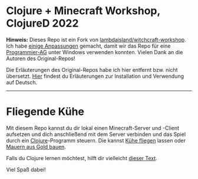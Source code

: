 # Clojure + Minecraft Workshop, ClojureD 2022

__Hinweis:__ Dieses Repo ist ein Fork von
[lambdaisland/witchcraft-workshop](https://github.com/lambdaisland/witchcraft-workshop).
Ich habe [einige
Anpassungen](https://github.com/henrik42/witchcraft-workshop/activity?ref=main)
gemacht, damit wir das Repo für eine
[Programmier-AG](https://github.com/henrik42/fpic) unter Windows verwenden
konnten. Vielen Dank an die Autoren des Original-Repos!

Die Erläuterungen des Original-Repos habe ich hier entfernt bzw. nicht
übersetzt. [Hier](https://github.com/henrik42/fpic/blob/main/minecraft.md)
findest du Erläuterungen zur Installation und Verwendung auf Deutsch.

---

# Fliegende Kühe

Mit diesem Repo kannst du dir lokal einen Minecraft-Server und -Client aufsetzen
und dich anschließend mit dem Server verbinden und das Spiel durch ein
[Clojure](https://clojure.org/)-Programm steuern. Die kannst [Kühe
fliegen](https://github.com/henrik42/fpic/blob/main/minecraft-3.clj) lassen oder
[Mauern aus Gold
bauen](https://github.com/henrik42/fpic/blob/main/minecraft-4.clj).

Falls du Clojure lernen möchtest, hilft dir vielleicht [dieser
Text](https://github.com/henrik42/fpic/blob/main/inhalte.md). 

Viel Spaß dabei!